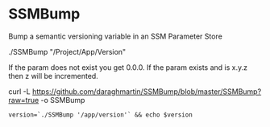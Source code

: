 # SSMBump
Bump a semantic versioning variable in an SSM Parameter Store

./SSMBump "/Project/App/Version"

If the param does not exist you get 0.0.0.  If the param exists and is x.y.z then z will be incremented. 

curl -L https://github.com/daraghmartin/SSMBump/blob/master/SSMBump?raw=true -o SSMBump

```
version=`./SSMBump '/app/version'` && echo $version
```
